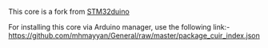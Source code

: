 This core is a fork from [STM32duino](https://github.com/stm32duino/Arduino_Core_STM32)

For installing this core via Arduino manager, use the following link:-
https://github.com/mhmayyan/General/raw/master/package_cuir_index.json
